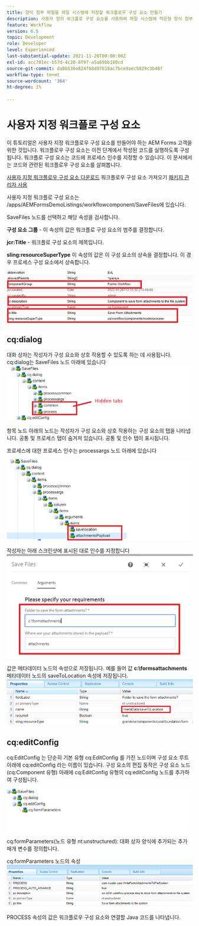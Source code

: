 ```yaml
---
title: 양식 첨부 파일을 파일 시스템에 저장할 워크플로우 구성 요소 만들기
description: 사용자 정의 워크플로 구성 요소를 사용하여 파일 시스템에 적응형 양식 첨부 파일 쓰기
feature: Workflow
version: 6.5
topic: Development
role: Developer
level: Experienced
last-substantial-update: 2021-11-28T00:00:00Z
exl-id: acc701ec-b57d-4c20-8f97-a5a69bb180cd
source-git-commit: da0b536e824f68d97618ac7bce9aec5829c3b48f
workflow-type: tm+mt
source-wordcount: '364'
ht-degree: 1%

---
```


# 사용자 지정 워크플로 구성 요소

이 튜토리얼은 사용자 지정 워크플로우 구성 요소를 만들어야 하는 AEM Forms 고객을 위한 것입니다. 워크플로우 구성 요소는 이전 단계에서 작성된 코드를 실행하도록 구성됩니다. 워크플로 구성 요소는 코드에 프로세스 인수를 지정할 수 있습니다. 이 문서에서는 코드와 관련된 워크플로우 구성 요소를 살펴봅니다.


[사용자 지정 워크플로우 구성 요소 다운로드](assets/saveFiles.zip)
워크플로우 구성 요소 가져오기 [패키지 관리자 사용](http://localhost:4502/crx/packmgr/index.jsp)

사용자 지정 워크플로 구성 요소는 /apps/AEMFormsDemoListings/workflowcomponent/SaveFiles에 있습니다.

SaveFiles 노드를 선택하고 해당 속성을 검사합니다.

**구성 요소 그룹** - 이 속성의 값은 워크플로 구성 요소의 범주를 결정합니다.

**jcr:Title** - 워크플로 구성 요소의 제목입니다.

**sling:resourceSuperType** 이 속성의 값은 이 구성 요소의 상속을 결정합니다. 이 경우 프로세스 구성 요소에서 상속합니다.


![component-properties](assets/component-properties1.png)

## cq:dialog

대화 상자는 작성자가 구성 요소와 상호 작용할 수 있도록 하는 데 사용됩니다. cq:dialog는 SaveFiles 노드 아래에 있습니다
![cq-dialog](assets/cq-dialog.png)

항목 노드 아래의 노드는 작성자가 구성 요소와 상호 작용하는 구성 요소의 탭을 나타냅니다. 공통 및 프로세스 탭이 숨겨져 있습니다. 공통 및 인수 탭이 표시됩니다.

프로세스에 대한 프로세스 인수는 processargs 노드 아래에 있습니다

![process-args](assets/process-arguments.png)

작성자는 아래 스크린샷에 표시된 대로 인수를 지정합니다
![workflow-component](assets/custom-workflow-component.png)

값은 메타데이터 노드의 속성으로 저장됩니다. 예를 들어 값 **c:\formsattachments** 메타데이터 노드의 saveToLocation 속성에 저장됩니다.
![저장 위치](assets/save-to-location.png)

## cq:editConfig

cq:EditConfig 는 단순히 기본 유형 cq:EditConfig 를 가진 노드이며 구성 요소 루트 아래에 cq:editConfig 라는 이름이 있습니다. 구성 요소의 편집 동작은 구성 요소 노드(cq:Component 유형) 아래에 cq:EditConfig 유형의 cq:editConfig 노드를 추가하여 구성됩니다.

![edit-config](assets/cq-edit-config.png)

cq:formParameters(노드 유형 nt:unstructured): 대화 상자 양식에 추가되는 추가 매개 변수를 정의합니다.


cq:formParameters 노드의 속성
![from-parameters-properties](assets/form-parameters-properties.png)

PROCESS 속성의 값은 워크플로우 구성 요소와 연결할 Java 코드를 나타냅니다.

